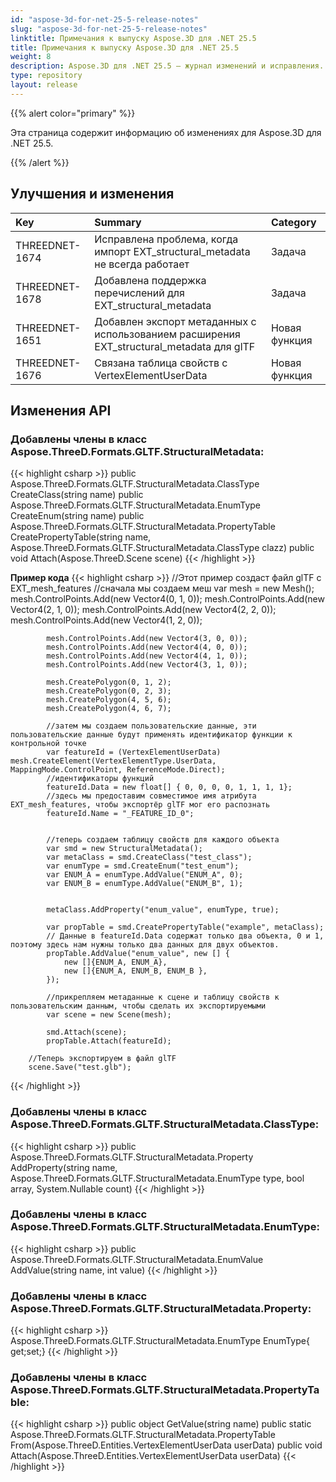 ```yaml
---
id: "aspose-3d-for-net-25-5-release-notes"
slug: "aspose-3d-for-net-25-5-release-notes"
linktitle: Примечания к выпуску Aspose.3D для .NET 25.5
title: Примечания к выпуску Aspose.3D для .NET 25.5
weight: 8
description: Aspose.3D для .NET 25.5 — журнал изменений и исправления.
type: repository
layout: release
---
```


{{% alert color="primary" %}}

Эта страница содержит информацию об изменениях для Aspose.3D для .NET 25.5.

{{% /alert %}}
## **Улучшения и изменения**
|**Key**|**Summary**|**Category**|
| :- | :- | :- |
| THREEDNET-1674 | Исправлена проблема, когда импорт EXT_structural_metadata не всегда работает | Задача |
| THREEDNET-1678 | Добавлена поддержка перечислений для EXT_structural_metadata | Задача |
| THREEDNET-1651 | Добавлен экспорт метаданных с использованием расширения EXT_structural_metadata для glTF | Новая функция |
| THREEDNET-1676 | Связана таблица свойств с VertexElementUserData | Новая функция |

## Изменения API ##

### Добавлены члены в класс **Aspose.ThreeD.Formats.GLTF.StructuralMetadata**:

{{< highlight csharp >}}
        public Aspose.ThreeD.Formats.GLTF.StructuralMetadata.ClassType CreateClass(string name)
        public Aspose.ThreeD.Formats.GLTF.StructuralMetadata.EnumType CreateEnum(string name)
        public Aspose.ThreeD.Formats.GLTF.StructuralMetadata.PropertyTable CreatePropertyTable(string name, Aspose.ThreeD.Formats.GLTF.StructuralMetadata.ClassType clazz)
        public void Attach(Aspose.ThreeD.Scene scene)
{{< /highlight >}}

**Пример кода**
{{< highlight csharp >}}
            //Этот пример создаст файл glTF с EXT_mesh_features
            //сначала мы создаем меш
            var mesh = new Mesh();
            mesh.ControlPoints.Add(new Vector4(0, 1, 0));
            mesh.ControlPoints.Add(new Vector4(2, 1, 0));
            mesh.ControlPoints.Add(new Vector4(2, 2, 0));
            mesh.ControlPoints.Add(new Vector4(1, 2, 0));

            mesh.ControlPoints.Add(new Vector4(3, 0, 0));
            mesh.ControlPoints.Add(new Vector4(4, 0, 0));
            mesh.ControlPoints.Add(new Vector4(4, 1, 0));
            mesh.ControlPoints.Add(new Vector4(3, 1, 0));

            mesh.CreatePolygon(0, 1, 2);
            mesh.CreatePolygon(0, 2, 3);
            mesh.CreatePolygon(4, 5, 6);
            mesh.CreatePolygon(4, 6, 7);

            //затем мы создаем пользовательские данные, эти пользовательские данные будут применять идентификатор функции к контрольной точке
            var featureId = (VertexElementUserData) mesh.CreateElement(VertexElementType.UserData, MappingMode.ControlPoint, ReferenceMode.Direct);
            //идентификаторы функций
            featureId.Data = new float[] { 0, 0, 0, 0, 1, 1, 1, 1};
            //здесь мы предоставим совместимое имя атрибута EXT_mesh_features, чтобы экспортёр glTF мог его распознать
            featureId.Name = "_FEATURE_ID_0";


            //теперь создаем таблицу свойств для каждого объекта
            var smd = new StructuralMetadata();
            var metaClass = smd.CreateClass("test_class");
            var enumType = smd.CreateEnum("test_enum");
            var ENUM_A = enumType.AddValue("ENUM_A", 0);
            var ENUM_B = enumType.AddValue("ENUM_B", 1);


            metaClass.AddProperty("enum_value", enumType, true);

            var propTable = smd.CreatePropertyTable("example", metaClass);
            // Данные в featureId.Data содержат только два объекта, 0 и 1, поэтому здесь нам нужны только два данных для двух объектов.
            propTable.AddValue("enum_value", new [] { 
                new []{ENUM_A, ENUM_A},
                new []{ENUM_A, ENUM_B, ENUM_B },
            });

            //прикрепляем метаданные к сцене и таблицу свойств к пользовательским данным, чтобы сделать их экспортируемыми
            var scene = new Scene(mesh);

            smd.Attach(scene);
            propTable.Attach(featureId);

	    //Теперь экспортируем в файл glTF
	    scene.Save("test.glb");

{{< /highlight >}}




### Добавлены члены в класс **Aspose.ThreeD.Formats.GLTF.StructuralMetadata.ClassType**:

{{< highlight csharp >}}
        public Aspose.ThreeD.Formats.GLTF.StructuralMetadata.Property AddProperty(string name, Aspose.ThreeD.Formats.GLTF.StructuralMetadata.EnumType type, bool array, System.Nullable<int> count)
{{< /highlight >}}



### Добавлены члены в класс **Aspose.ThreeD.Formats.GLTF.StructuralMetadata.EnumType**:

{{< highlight csharp >}}
        public Aspose.ThreeD.Formats.GLTF.StructuralMetadata.EnumValue AddValue(string name, int value)
{{< /highlight >}}




### Добавлены члены в класс **Aspose.ThreeD.Formats.GLTF.StructuralMetadata.Property**:

{{< highlight csharp >}}
        Aspose.ThreeD.Formats.GLTF.StructuralMetadata.EnumType EnumType{ get;set;}
{{< /highlight >}}


### Добавлены члены в класс **Aspose.ThreeD.Formats.GLTF.StructuralMetadata.PropertyTable**:

{{< highlight csharp >}}
        public object GetValue(string name)
        public static Aspose.ThreeD.Formats.GLTF.StructuralMetadata.PropertyTable From(Aspose.ThreeD.Entities.VertexElementUserData userData)
        public void Attach(Aspose.ThreeD.Entities.VertexElementUserData userData)
{{< /highlight >}}